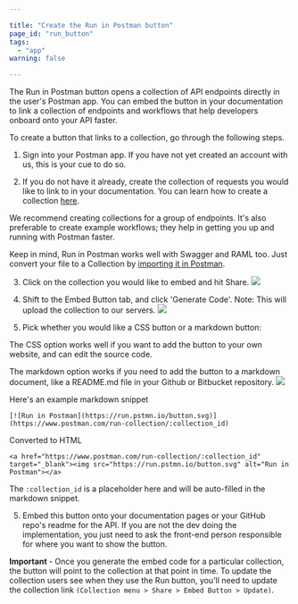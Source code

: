 ```yaml
---

title: "Create the Run in Postman button"
page_id: "run_button"
tags: 
  - "app"
warning: false

---
```


The Run in Postman button opens a collection of API endpoints directly in the user's Postman app. You can embed the button in your documentation to link a collection of endpoints and workflows that help developers onboard onto your API faster.

To create a button that links to a collection, go through the following steps.

1. Sign into your Postman app. If you have not yet created an account with us, this is your cue to do so.

2. If you do not have it already, create the collection of requests you would like to link to in your documentation. You can learn how to create a collection [here][0].

We recommend creating collections for a group of endpoints. It's also preferable to create example workflows; they help in getting you up and running with Postman faster.

Keep in mind, Run in Postman works well with Swagger and RAML too. Just convert your file to a Collection by [importing it in Postman][1].

3. Click on the collection you would like to embed and hit Share.
![](https://cloud.githubusercontent.com/assets/681190/18237865/29682800-7354-11e6-8991-29f1ed75c5a8.png)

4. Shift to the Embed Button tab, and click 'Generate Code'. Note: This will upload the collection to our servers.
![](https://cloud.githubusercontent.com/assets/681190/18238175/cb547d0a-7357-11e6-8aa3-89e05ad89172.png)

6. Pick whether you would like a CSS button or a markdown button:

The CSS option works well if you want to add the button to your own website, and can edit the source code. 

The markdown option works if you need to add the button to a markdown document, like a README.md file in your Github or Bitbucket repository.
![](https://cloud.githubusercontent.com/assets/681190/18238097/ce9f391a-7356-11e6-8600-6896b8957b7e.png)

Here's an example markdown snippet

    [![Run in Postman](https://run.pstmn.io/button.svg)](https://www.postman.com/run-collection/:collection_id)

Converted to HTML

    <a href="https://www.postman.com/run-collection/:collection_id" target="_blank"><img src="https://run.pstmn.io/button.svg" alt="Run in Postman"></a>

The `:collection_id` is a placeholder here and will be auto-filled in the markdown snippet.

5. Embed this button onto your documentation pages or your GitHub repo's readme for the API. If you are not the dev doing the implementation, you just need to ask the front-end person responsible for where you want to show the button.

**Important** - Once you generate the embed code for a particular collection, the button will point to the collection at that point in time. To update the collection users see when they use the Run button, you'll need to update the collection link `(Collection menu > Share > Embed Button > Update)`. 

[0]: https://www.postman.com/docs/collections
[1]: https://www.postman.com/docs/importing_folders
